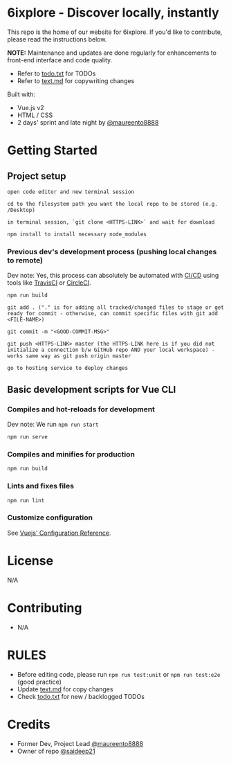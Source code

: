 # 6ixplore - Discover locally, instantly

This repo is the home of our website for 6ixplore. If you'd like to contribute, please read the instructions below.

<strong>NOTE:</strong> Maintenance and updates are done regularly for enhancements to front-end interface and code quality.

- Refer to [todo.txt](./todo.txt) for TODOs
- Refer to [text.md](./text.md) for copywriting changes

Built with:

- Vue.js v2
- HTML / CSS
- 2 days' sprint and late night by [@maureento8888](https://github.com/maureento8888)

# Getting Started

## Project setup

```
open code editor and new terminal session

cd to the filesystem path you want the local repo to be stored (e.g. /Desktop)

in terminal session, `git clone <HTTPS-LINK>` and wait for download

npm install to install necessary node_modules
```

### Previous dev's development process (pushing local changes to remote)

Dev note: Yes, this process can absolutely be automated with [CI/CD](https://circleci.com/continuous-integration/?utm_source=google&utm_medium=sem&utm_campaign=sem-google-dg--uscan-en-cicd-maxConv-lg-nb&utm_term=g_e-ci%20cd_c__toolchain_20210603&utm_content=sem-google-dg--uscan-en-cicd-maxConv-lg-nb_keyword-text_eta-cicd_mixed-&gclid=CjwKCAiA9aKQBhBREiwAyGP5lY08c34l1PPSVor1fQWm2CZt2vvUJwieB0csT1uX3FP_48id26MAuhoC5pIQAvD_BwE) using tools like [TravisCI](https://travis-ci.org) or [CircleCI](https://circleci.com).

```
npm run build

git add . ("." is for adding all tracked/changed files to stage or get ready for commit - otherwise, can commit specific files with git add <FILE-NAME>)

git commit -m "<GOOD-COMMIT-MSG>"

git push <HTTPS-LINK> master (the HTTPS-LINK here is if you did not initialize a connection b/w GitHub repo AND your local workspace) - works same way as git push origin master

go to hosting service to deploy changes

```

## Basic development scripts for Vue CLI

### Compiles and hot-reloads for development

Dev note: We run `npm run start`

```
npm run serve
```

### Compiles and minifies for production

```
npm run build
```

### Lints and fixes files

```
npm run lint
```

### Customize configuration

See [Vuejs' Configuration Reference](https://cli.vuejs.org/config/).

# License

N/A

# Contributing

- N/A

# RULES

- Before editing code, please run `npm run test:unit` or `npm run test:e2e` (good practice)
- Update [text.md](./text.md) for copy changes
- Check [todo.txt](./todo.txt) for new / backlogged TODOs

# Credits

- Former Dev, Project Lead [@maureento8888](https://github.com/maureento8888)
- Owner of repo [@saideep21](https://github.com/saideep21)

